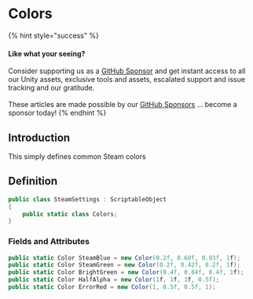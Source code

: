 # Colors

{% hint style="success" %}
#### Like what your seeing?

Consider supporting us as a [GitHub Sponsor](../../../../company/concepts/become-a-sponsor.md) and get instant access to all our Unity assets, exclusive tools and assets, escalated support and issue tracking and our gratitude.\
\
These articles are made possible by our [GitHub Sponsors](https://github.com/sponsors/heathen-engineering) ... become a sponsor today!
{% endhint %}

## Introduction

This simply defines common Steam colors

## Definition

```csharp
public class SteamSettings : ScriptableObject
{
    public static class Colors;
}
```

### Fields and Attributes

```csharp
public static Color SteamBlue = new Color(0.2f, 0.60f, 0.93f, 1f);
public static Color SteamGreen = new Color(0.2f, 0.42f, 0.2f, 1f);
public static Color BrightGreen = new Color(0.4f, 0.84f, 0.4f, 1f);
public static Color HalfAlpha = new Color(1f, 1f, 1f, 0.5f);
public static Color ErrorRed = new Color(1, 0.5f, 0.5f, 1);
```
